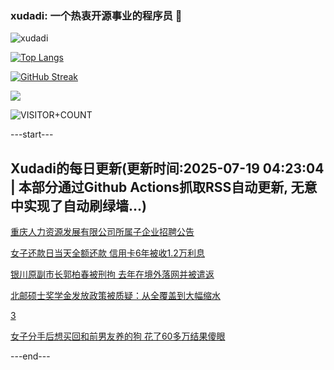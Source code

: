 ### xudadi: 一个热衷开源事业的程序员 👋

![xudadi](https://github-readme-stats-git-masterorgs-github-readme-stats-team.vercel.app/api?username=xudadi)

[![Top Langs](https://github-readme-stats.vercel.app/api/top-langs/?username=xudadi)](https://github.com/anuraghazra/github-readme-stats)

[![GitHub Streak](https://streak-stats.demolab.com?user=xudadi&locale=zh_Hans)](https://git.io/streak-stats)

![](https://raw.githubusercontent.com/xudadi/xudadi/main/assets/github-contribution-grid-snake.svg)

![VISITOR+COUNT](https://komarev.com/ghpvc/?username=xudadi&label=VISITOR+COUNT)


---start---

## Xudadi的每日更新(更新时间:2025-07-19 04:23:04 | 本部分通过Github Actions抓取RSS自动更新, 无意中实现了自动刷绿墙...)

[重庆人力资源发展有限公司所属子企业招聘公告](https://www.gongkaoleida.com/article/2519719)

[女子还款日当天全额还款 信用卡6年被收1.2万利息](https://m.163.com/news/article/K4O8AJHB0519C6T9.html)

[银川原副市长郭柏春被刑拘 去年在境外落网并被遣返](https://m.163.com/news/article/K4PK1JMM053469LG.html)

[北邮硕士奖学金发放政策被质疑：从全覆盖到大幅缩水](https://m.163.com/news/article/K4PBD0RM053469LG.html)

[3](https://m.163.com/touch/news/sub/domestic)

[女子分手后想买回和前男友养的狗 花了60多万结果傻眼](https://m.163.com/news/article/K4OV76V705561G0D.html)

---end---
